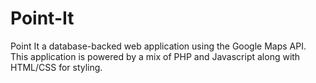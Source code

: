 # Point-It

Point It a database-backed web application using the Google Maps API. 
This application is powered by a mix of PHP and Javascript along with HTML/CSS for styling.
